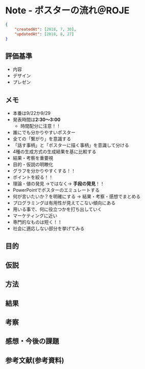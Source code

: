 # Note - ポスターの流れ＠ROJE

```Json
{
	"createdAt": [2018, 7, 30],
	"updatedAt": [2018, 8, 27]
}
```


## 評価基準
* 内容
* デザイン
* プレゼン


## メモ
* 本番は9/22か9/29
* 発表時間は**2:30～3:00**
  * 時間配分に注意！！
* 誰にでも分かりやすいポスター
* 全ての「繋がり」を意識する
* 「話す事柄」と「ポスターに描く事柄」を意識して分ける
* 4種の生成方式の生成結果を基に比較する
* 結果・考察を重要視
* 目的・仮説の明瞭化
* グラフを分かりやすくする！！
* ポイントを絞る！！
* 理論・値の発見 →ではなく→ **手段の発見**！！
* PowerPointでポスターのエミュレートする
* 何が言いたいか？を明確にする → 結果・考察・感想でまとめる
* プログラミングは有用性が見えてこない傾向にある
* 用いる事で、何に役立つかを打ち出していく
* マーケティングに近い
* 専門的なものは短く！！
* 社会に適応しない部分を挙げてみる



## 目的



## 仮説



## 方法



## 結果



## 考察



## 感想・今後の課題



## 参考文献(参考資料)